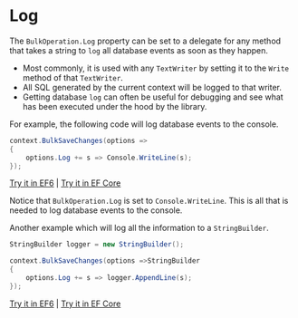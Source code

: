 # Log

The `BulkOperation.Log` property can be set to a delegate for any method that takes a string to `log` all database events as soon as they happen. 

 - Most commonly, it is used with any `TextWriter` by setting it to the `Write` method of that `TextWriter`. 
 - All SQL generated by the current context will be logged to that writer.
 - Getting database `log` can often be useful for debugging and see what has been executed under the hood by the library.
  
For example, the following code will log database events to the console.

```csharp
context.BulkSaveChanges(options =>
{
    options.Log += s => Console.WriteLine(s);
});
```
[Try it in EF6](https://dotnetfiddle.net/wXUAxN) | [Try it in EF Core](https://dotnetfiddle.net/MsB5QE)

Notice that `BulkOperation.Log` is set to `Console.WriteLine`. This is all that is needed to log database events to the console. 

Another example which will log all the information to a `StringBuilder`.

```csharp
StringBuilder logger = new StringBuilder();

context.BulkSaveChanges(options =>StringBuilder
{
    options.Log += s => logger.AppendLine(s);
});
```
[Try it in EF6](https://dotnetfiddle.net/NY0Hu2) | [Try it in EF Core](https://dotnetfiddle.net/vyjM3a)
